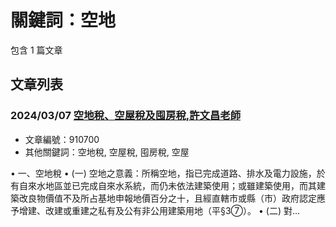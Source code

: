 # 關鍵詞：空地

包含 1 篇文章

## 文章列表

### 2024/03/07 [空地稅、空屋稅及囤房稅,許文昌老師](../../articles/910700_%E7%A9%BA%E5%9C%B0%E7%A8%85%E3%80%81%E7%A9%BA%E5%B1%8B%E7%A8%85%E5%8F%8A%E5%9B%A4%E6%88%BF%E7%A8%85%2C%E8%A8%B1%E6%96%87%E6%98%8C%E8%80%81%E5%B8%AB.md)
- 文章編號：910700
- 其他關鍵詞：空地稅, 空屋稅, 囤房稅, 空屋

• 一、空地稅 • (一) 空地之意義：所稱空地，指已完成道路、排水及電力設施，於有自來水地區並已完成自來水系統，而仍未依法建築使用；或雖建築使用，而其建築改良物價值不及所占基地申報地價百分之十，且經直轄市或縣（市）政府認定應予增建、改建或重建之私有及公有非公用建築用地（平§3⑦）。 • (二) 對...
